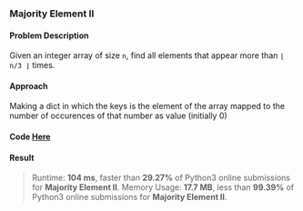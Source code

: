 ### Majority Element II

#### Problem Description

Given an integer array of size `n`, find all elements that appear more than `⌊ n/3 ⌋` times.

#### Approach

Making a dict in which the keys is the element of the array mapped to the number of occurences of that number as value (initially 0)

#### Code [Here](./main.py)

#### Result

> Runtime: **104 ms**, faster than **29.27%** of Python3 online submissions for **Majority Element II**.
> Memory Usage: **17.7 MB**, less than **99.39%** of Python3 online submissions for **Majority Element II**.